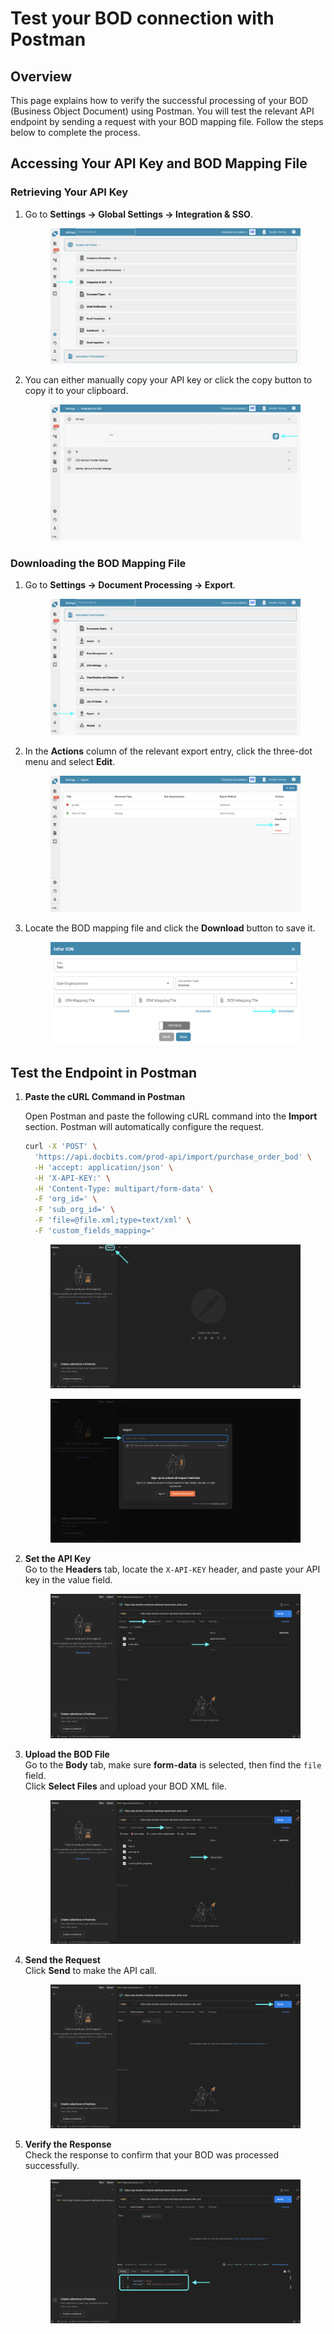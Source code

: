 # Test your BOD connection with Postman

## Overview

This page explains how to verify the successful processing of your BOD (Business Object Document) using Postman. You will test the relevant API endpoint by sending a request with your BOD mapping file. Follow the steps below to complete the process.

## Accessing Your API Key and BOD Mapping File

### Retrieving Your API Key

1.  Go to **Settings → Global Settings → Integration & SSO**.

    <figure><img src="../.gitbook/assets/settings_integration.png" alt=""><figcaption></figcaption></figure>
2.  You can either manually copy your API key or click the copy button to copy it to your clipboard.

    <figure><img src="../.gitbook/assets/test_bod_connection_postman_1.png" alt=""><figcaption></figcaption></figure>

### **Downloading the BOD Mapping File**

1.  Go to **Settings → Document Processing → Export**.

    <figure><img src="../.gitbook/assets/settings_export.png" alt=""><figcaption></figcaption></figure>
2.  In the **Actions** column of the relevant export entry, click the three-dot menu and select **Edit**.

    <figure><img src="../.gitbook/assets/test_bod_connection_postman_2.png" alt=""><figcaption></figcaption></figure>
3.  Locate the BOD mapping file and click the **Download** button to save it.

    <figure><img src="../.gitbook/assets/test_bod_connection_postman_3.png" alt=""><figcaption></figcaption></figure>

## Test the Endpoint in Postman

1.  **Paste the cURL Command in Postman**

    Open Postman and paste the following cURL command into the **Import** section. Postman will automatically configure the request.

    ```bash
    curl -X 'POST' \
      'https://api.docbits.com/prod-api/import/purchase_order_bod' \
      -H 'accept: application/json' \
      -H 'X-API-KEY:' \
      -H 'Content-Type: multipart/form-data' \
      -F 'org_id=' \
      -F 'sub_org_id=' \
      -F 'file=@file.xml;type=text/xml' \
      -F 'custom_fields_mapping='
    ```

    <figure><img src="../.gitbook/assets/test_bod_connection_postman_4.png" alt=""><figcaption></figcaption></figure>

    <figure><img src="../.gitbook/assets/test_bod_connection_postman_5.png" alt=""><figcaption></figcaption></figure>
2.  **Set the API Key**\
    Go to the **Headers** tab, locate the `X-API-KEY` header, and paste your API key in the value field.

    <figure><img src="../.gitbook/assets/test_bod_connection_postman_6.png" alt=""><figcaption></figcaption></figure>
3.  **Upload the BOD File**\
    Go to the **Body** tab, make sure **form-data** is selected, then find the `file` field.\
    Click **Select Files** and upload your BOD XML file.

    <figure><img src="../.gitbook/assets/test_bod_connection_postman_7.png" alt=""><figcaption></figcaption></figure>
4.  **Send the Request**\
    Click **Send** to make the API call.

    <figure><img src="../.gitbook/assets/test_bod_connection_postman_8.png" alt=""><figcaption></figcaption></figure>
5.  **Verify the Response**\
    Check the response to confirm that your BOD was processed successfully.

    <figure><img src="../.gitbook/assets/test_bod_connection_postman_9.png" alt=""><figcaption></figcaption></figure>
